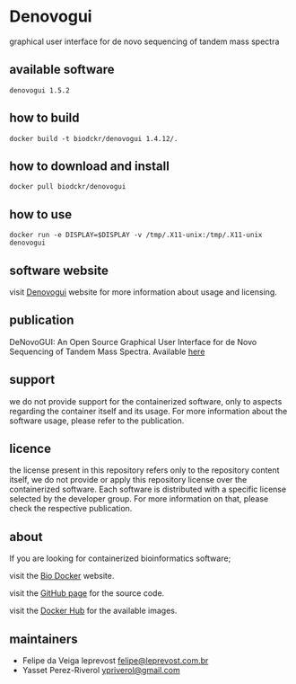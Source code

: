 Denovogui
=====
graphical user interface for de novo sequencing of tandem mass spectra


available software
--------
`denovogui 1.5.2`


how to build
------------
`docker build -t biodckr/denovogui 1.4.12/.`


how to download and install
---------------------------
`docker pull biodckr/denovogui`


how to use
------------
`docker run -e DISPLAY=$DISPLAY -v /tmp/.X11-unix:/tmp/.X11-unix denovogui`


software website
----------------
visit [Denovogui](https://code.google.com/p/denovogui/) website for more information about usage and licensing.


publication
-----------
DeNovoGUI: An Open Source Graphical User Interface for de Novo Sequencing of Tandem Mass Spectra. Available [here](http://pubs.acs.org/doi/abs/10.1021/pr4008078)


support
-------
we do not provide support for the containerized software, only to aspects regarding the container itself
and its usage. For more information about the software usage, please refer to the publication.


licence
-------
the license present in this repository refers only to the repository content itself, we do not provide or
apply this repository license over the containerized software. Each software is distributed with a specific
license selected by the developer group. For more information on that, please check the respective publication.


about
-----
If you are looking for containerized bioinformatics software;

visit the [Bio Docker](http://biodocker.github.io "Bio Docker") website.

visit the [GitHub page](https://github.com/BioDocker/) for the source code.

visit the [Docker Hub](https://registry.hub.docker.com/repos/biodckr/) for the available images.


maintainers
-----------
* Felipe da Veiga leprevost <felipe@leprevost.com.br>
* Yasset Perez-Riverol <ypriverol@gmail.com>
